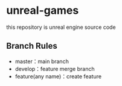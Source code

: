 # unreal-games
this repository is unreal engine source code

## Branch Rules
- master：main branch
- develop：feature merge branch
- feature(any name)：create feature